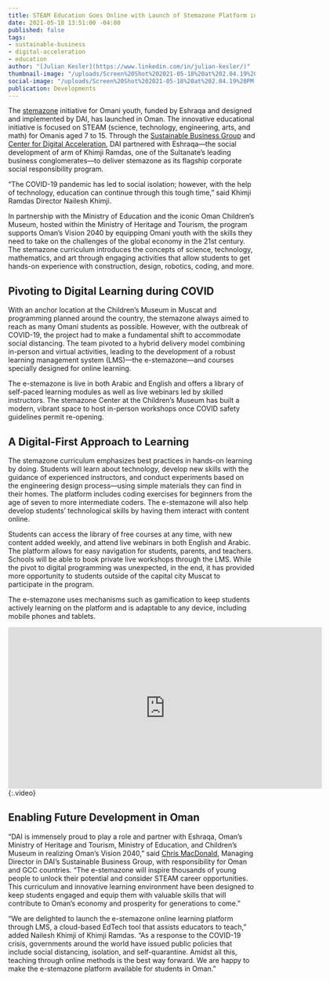 ```yaml
---
title: STEAM Education Goes Online with Launch of Stemazone Platform in Oman
date: 2021-05-18 13:51:00 -04:00
published: false
tags:
- sustainable-business
- digital-acceleration
- education
author: "[Julian Kesler](https://www.linkedin.com/in/julian-kesler/)"
thumbnail-image: "/uploads/Screen%20Shot%202021-05-18%20at%202.04.19%20PM.png"
social-image: "/uploads/Screen%20Shot%202021-05-18%20at%202.04.19%20PM.png"
publication: Developments
---
```


The [stemazone](https://stemazoneoman.om/ar/#section-1) initiative for Omani youth, funded by Eshraqa and designed and implemented by DAI, has launched in Oman. The innovative educational initiative is focused on STEAM (science, technology, engineering, arts, and math) for Omanis aged 7 to 15. Through the [Sustainable Business Group](https://www.dai.com/our-work/solutions/sustainable-business) and [Center for Digital Acceleration](https://www.dai.com/our-work/solutions/digital-acceleration), DAI partnered with Eshraqa—the social development of arm of Khimji Ramdas, one of the Sultanate’s leading business conglomerates—to deliver stemazone as its flagship corporate social responsibility program.






“The COVID-19 pandemic has led to social isolation; however, with the help of technology, education can continue through this tough time,” said Khimji Ramdas Director Nailesh Khimji.

In partnership with the Ministry of Education and the iconic Oman Children’s Museum, hosted within the Ministry of Heritage and Tourism, the program supports Oman’s Vision 2040 by equipping Omani youth with the skills they need to take on the challenges of the global economy in the 21st century. The stemazone curriculum introduces the concepts of science, technology, mathematics, and art through engaging activities that allow students to get hands-on experience with construction, design, robotics, coding, and more.

## Pivoting to Digital Learning during COVID

With an anchor location at the Children’s Museum in Muscat and programming planned around the country, the stemazone always aimed to reach as many Omani students as possible. However, with the outbreak of COVID-19, the project had to make a fundamental shift to accommodate social distancing. The team pivoted to a hybrid delivery model combining in-person and virtual activities, leading to the development of a robust learning management system (LMS)—the e-stemazone—and courses specially designed for online learning. 

The e-stemazone is live in both Arabic and English and offers a library of self-paced learning modules as well as live webinars led by skilled instructors. The stemazone Center at the Children’s Museum has built a modern, vibrant space to host in-person workshops once COVID safety guidelines permit re-opening.

## A Digital-First Approach to Learning

The stemazone curriculum emphasizes best practices in hands-on learning by doing. Students will learn about technology, develop new skills with the guidance of experienced instructors, and conduct experiments based on the engineering design process—using simple materials they can find in their homes. The platform includes coding exercises for beginners from the age of seven to more intermediate coders. The e-stemazone will also help develop students’ technological skills by having them interact with content online. 

Students can access the library of free courses at any time, with new content added weekly, and attend live webinars in both English and Arabic. The platform allows for easy navigation for students, parents, and teachers. Schools will be able to book private live workshops through the LMS. While the pivot to digital programming was unexpected, in the end, it has provided more opportunity to students outside of the capital city Muscat to participate in the program. 

The e-stemazone uses mechanisms such as gamification to keep students actively learning on the platform and is adaptable to any device, including mobile phones and tablets.

<iframe src="https://player.vimeo.com/video/552003877" width="640" height="329" frameborder="0" allow="autoplay; fullscreen; picture-in-picture" allowfullscreen></iframe>{:.video}

## Enabling Future Development in Oman

“DAI is immensely proud to play a role and partner with Eshraqa, Oman’s Ministry of Heritage and Tourism, Ministry of Education, and Children’s Museum in realizing Oman’s Vision 2040,” said [Chris MacDonald](https://www.dai.com/who-we-are/our-team/chris-macdonald), Managing Director in DAI’s Sustainable Business Group, with responsibility for Oman and GCC countries. “The e-stemazone will inspire thousands of young people to unlock their potential and consider STEAM career opportunities. This curriculum and innovative learning environment have been designed to keep students engaged and equip them with valuable skills that will contribute to Oman’s economy and prosperity for generations to come.”

“We are delighted to launch the e-stemazone online learning platform through LMS, a cloud-based EdTech tool that assists educators to teach,” added Nailesh Khimji of Khimji Ramdas. “As a response to the COVID-19 crisis, governments around the world have issued public policies that include social distancing, isolation, and self-quarantine. Amidst all this, teaching through online methods is the best way forward. We are happy to make the e-stemazone platform available for students in Oman.”